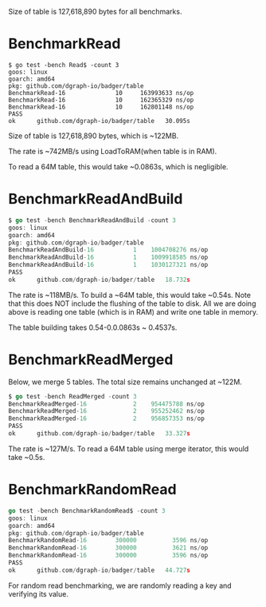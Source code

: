 Size of table is 127,618,890 bytes for all benchmarks.

# BenchmarkRead
```
$ go test -bench Read$ -count 3
goos: linux
goarch: amd64
pkg: github.com/dgraph-io/badger/table
BenchmarkRead-16    	      10	 163993633 ns/op
BenchmarkRead-16    	      10	 162365329 ns/op
BenchmarkRead-16    	      10	 162801148 ns/op
PASS
ok  	github.com/dgraph-io/badger/table	30.095s
```

Size of table is 127,618,890 bytes, which is ~122MB.

The rate is ~742MB/s using LoadToRAM(when table is in RAM).

To read a 64M table, this would take ~0.0863s, which is negligible.

# BenchmarkReadAndBuild
```go
$ go test -bench BenchmarkReadAndBuild -count 3
goos: linux
goarch: amd64
pkg: github.com/dgraph-io/badger/table
BenchmarkReadAndBuild-16   	       1	1004708276 ns/op
BenchmarkReadAndBuild-16  	       1	1009918585 ns/op
BenchmarkReadAndBuild-16  	       1	1030127321 ns/op
PASS
ok  	github.com/dgraph-io/badger/table	18.732s
```

The rate is ~118MB/s. To build a ~64M table, this would take ~0.54s. Note that this
does NOT include the flushing of the table to disk. All we are doing above is
reading one table (which is in RAM) and write one table in memory.

The table building takes 0.54-0.0.0863s ~ 0.4537s.

# BenchmarkReadMerged
Below, we merge 5 tables. The total size remains unchanged at ~122M.

```go
$ go test -bench ReadMerged -count 3
BenchmarkReadMerged-16   	       2	954475788 ns/op
BenchmarkReadMerged-16   	       2	955252462 ns/op
BenchmarkReadMerged-16  	       2	956857353 ns/op
PASS
ok  	github.com/dgraph-io/badger/table	33.327s
```

The rate is ~127M/s. To read a 64M table using merge iterator, this would take ~0.5s.

# BenchmarkRandomRead

```go
go test -bench BenchmarkRandomRead$ -count 3
goos: linux
goarch: amd64
pkg: github.com/dgraph-io/badger/table
BenchmarkRandomRead-16    	  300000	      3596 ns/op
BenchmarkRandomRead-16    	  300000	      3621 ns/op
BenchmarkRandomRead-16    	  300000	      3596 ns/op
PASS
ok  	github.com/dgraph-io/badger/table	44.727s
```

For random read benchmarking, we are randomly reading a key and verifying its value.
